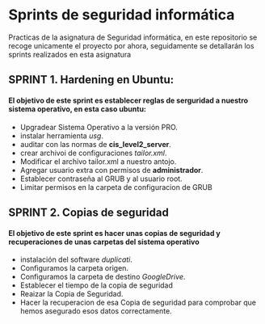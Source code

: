 # Sprints de seguridad informática

Practicas de la asignatura de Seguridad informática, en este repositorio se recoge unicamente el proyecto por ahora, seguidamente se detallarán los sprints realizados en esta asignatura

## SPRINT 1. Hardening en Ubuntu:
#### El objetivo de este sprint es establecer reglas de serguridad a nuestro sistema operativo, en esta caso ubuntu:
* Upgradear Sistema Operativo a la versión PRO.
* instalar herramienta *usg*.
* auditar con las normas de **cis_level2_server**.
* crear archivoi de configuraciones *tailor.xml*.
* Modificar el archivo tailor.xml a nuestro antojo.
* Agregar usuario extra con permisos de **administrador**.
* Establecer contraseña al GRUB y al usuario root.
* Limitar permisos en la carpeta de configuracion de GRUB

## SPRINT 2. Copias de seguridad
#### El objetivo de este sprint es hacer unas copias de seguridad y recuperaciones de unas carpetas del sistema operativo
* instalación del software *duplicati*.
* Configuramos la carpeta origen.
* Configuramos la carpeta de destino *GoogleDrive*.
* Establecer el tiempo de la copia de seguridad
* Reaizar la Copia de Seguridad.
* Hacer la recuperacion de esa Copia de seguridad para comprobar que hemos asegurado esos datos correctamente.